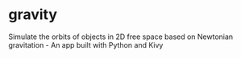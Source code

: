 # gravity
Simulate the orbits of objects in 2D free space based on Newtonian gravitation - An app built with Python and Kivy
